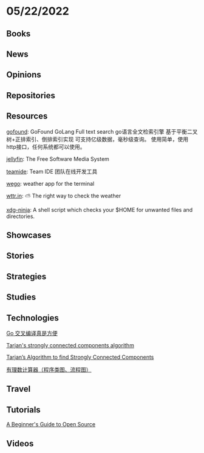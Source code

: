# 05/22/2022

## Books

## News

## Opinions

## Repositories

## Resources
[gofound](https://github.com/newpanjing/gofound): GoFound GoLang Full text search go语言全文检索引擎 基于平衡二叉树+正排索引、倒排索引实现 可支持亿级数据，毫秒级查询。 使用简单，使用http接口，任何系统都可以使用。

[jellyfin](https://github.com/jellyfin/jellyfin): The Free Software Media System

[teamide](https://github.com/team-ide/teamide): Team IDE 团队在线开发工具

[wego](https://github.com/schachmat/wego): weather app for the terminal

[wttr.in](https://github.com/chubin/wttr.in): ⛅ The right way to check the weather

[xdg-ninja](https://github.com/b3nj5m1n/xdg-ninja): A shell script which checks your $HOME for unwanted files and directories.

## Showcases

## Stories

## Strategies

## Studies

## Technologies
[Go 交叉编译真是方便](https://juejin.cn/post/7097143703793303560)

[Tarjan's strongly connected components algorithm](https://en.wikipedia.org/wiki/Tarjan's_strongly_connected_components_algorithm)

[Tarjan’s Algorithm to find Strongly Connected Components](https://www.geeksforgeeks.org/tarjan-algorithm-find-strongly-connected-components/)

[有理数计算器（程序类图、流程图）](https://juejin.cn/post/7096444909032800263)

## Travel

## Tutorials
[A Beginner's Guide to Open Source](https://ruthikegah.xyz/a-beginners-guide-to-open-source)

## Videos
